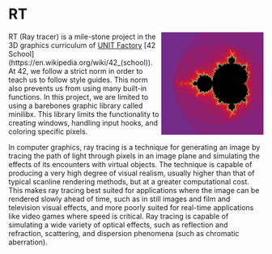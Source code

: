 # RT

<img align="right"  src="https://github.com/kuzmykvadim/42/blob/master/fractal/Screens/Mandelbrot.png" width="40%" />
RT (Ray tracer) is a mile-stone project in the 3D graphics curriculum of <a href="http://www.unit.ua" target="_blank" >UNIT Factory</a> [42 School](https://en.wikipedia.org/wiki/42_(school)). At 42, we follow a strict norm in order to teach us to follow style guides. This norm also prevents us from using many built-in functions. In this project, we are limited to using a barebones graphic library called minilibx. This library limits the functionality to creating windows, handling input hooks, and coloring specific pixels.

In computer graphics, ray tracing is a technique for generating an image by tracing the path of light through pixels in an image plane and simulating the effects of its encounters with virtual objects. The technique is capable of producing a very high degree of visual realism, usually higher than that of typical scanline rendering methods, but at a greater computational cost. This makes ray tracing best suited for applications where the image can be rendered slowly ahead of time, such as in still images and film and television visual effects, and more poorly suited for real-time applications like video games where speed is critical. Ray tracing is capable of simulating a wide variety of optical effects, such as reflection and refraction, scattering, and dispersion phenomena (such as chromatic aberration).
